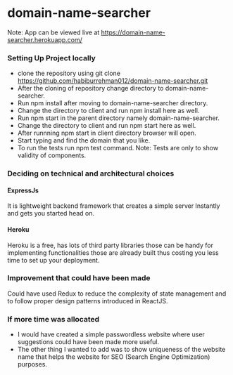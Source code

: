 # domain-name-searcher
Note: App can be viewed live at https://domain-name-searcher.herokuapp.com/

### Setting Up Project locally
 - clone the repository using git clone https://github.com/habiburrehman012/domain-name-searcher.git
- After the cloning of repository change directory to domain-name-searcher.
- Run npm install after moving to domain-name-searcher directory.
- Change the directory to client and run npm install here as well.
- Run npm start in the parent directory namely domain-name-searcher.
- Change the directory to client and run npm start here as well.
- After runnning npm start in client directory browser will open.
- Start typing and find the domain that you like.
- To run the tests run npm test command. Note: Tests are only to show validity of components.

### Deciding on technical and architectural choices
#### ExpressJs
 It is lightweight backend framework that creates a simple server Instantly and gets you started head on.
#### Heroku
  Heroku is a free, has lots of third party libraries those can be handy for implementing functionalities those are
  already built thus costing you less time to set up your deployment.

### Improvement that could have been made
  Could have used Redux to reduce the complexity of state management and to follow proper design patterns introduced in
  ReactJS.

### If more time was allocated
- I would have created a simple passwordless website where user suggestions could have been made more useful. 
- The other thing I wanted to add was to show uniqueness of the website name that helps the website for SEO (Search Engine Optimization) purposes.
